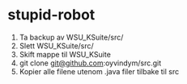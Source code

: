 # stupid-robot
1. Ta backup av WSU_KSuite/src/
2. Slett WSU_KSuite/src/
3. Skift mappe til WSU_KSuite
4. git clone git@github.com:oyvindym/src.git
5. Kopier alle filene utenom .java filer tilbake til src
